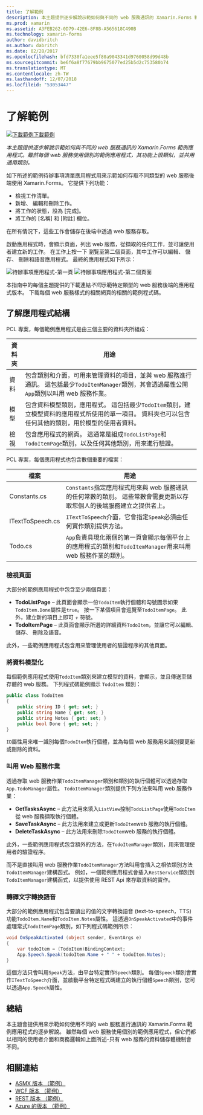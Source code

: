 ```yaml
---
title: 了解範例
description: 本主題提供逐步解說示範如何與不同的 web 服務通訊的 Xamarin.Forms 範例應用程式。 雖然每個 web 服務使用個別的範例應用程式，其功能上很類似，並共用通用類別。
ms.prod: xamarin
ms.assetid: A3FEB262-0D79-42E6-8F8B-A565618C490B
ms.technology: xamarin-forms
author: davidbritch
ms.author: dabritch
ms.date: 02/28/2017
ms.openlocfilehash: bfd7330fa1eee5f80a9043341d9760058d99d48b
ms.sourcegitcommit: be6f6a8f77679bb9675077ed25b5d2c753580b74
ms.translationtype: MT
ms.contentlocale: zh-TW
ms.lasthandoff: 12/07/2018
ms.locfileid: "53053447"
---
```

# <a name="understanding-the-sample"></a>了解範例

[![下載範例](~/media/shared/download.png)下載範例](https://developer.xamarin.com/samples/xamarin-forms/WebServices/TodoREST)

_本主題提供逐步解說示範如何與不同的 web 服務通訊的 Xamarin.Forms 範例應用程式。雖然每個 web 服務使用個別的範例應用程式，其功能上很類似，並共用通用類別。_

如下所述的範例待辦事項清單應用程式用來示範如何存取不同類型的 web 服務後端使用 Xamarin.Forms。 它提供下列功能：

- 檢視工作清單。
- 新增、 編輯和刪除工作。
- 將工作的狀態，設為 [完成]。
- 將工作的 [名稱] 和 [附註] 欄位。

在所有情況下，這些工作會儲存在後端中透過 web 服務存取。

啟動應用程式時，會顯示頁面，列出 web 服務，從擷取的任何工作，並可讓使用者建立新的工作。 在工作上按一下 瀏覽至第二個頁面，其中工作可以編輯、 儲存、 刪除和語音應用程式。 最終的應用程式如下所示：

![](walkthrough-images/app-example-1.png "待辦事項應用程式-第一頁")
![](walkthrough-images/app-example-2.png "待辦事項應用程式-第二個頁面")

本指南中的每個主題提供的下載連結*不同*示範特定類型的 web 服務後端的應用程式版本。 下載每個 web 服務樣式的相關網頁的相關的範例程式碼。

## <a name="understanding-the-application-anatomy"></a>了解應用程式結構

PCL 專案，每個範例應用程式是由三個主要的資料夾所組成：

|資料夾|用途|
|--- |--- |
|資料|包含類別和介面，可用來管理資料的項目，並與 web 服務進行通訊。 這包括最少`TodoItemManager`類別，其會透過屬性公開`App`類別以叫用 web 服務作業。|
|模型|包含資料模型類別，應用程式。 這包括最少`TodoItem`類別，建立模型資料的應用程式所使用的單一項目。 資料夾也可以包含任何其他的類別，用於模型的使用者資料。|
|檢視|包含應用程式的網頁。 這通常是組成`TodoListPage`和`TodoItemPage`類別，以及任何其他類別，用來進行驗證。|

PCL 專案，每個應用程式也包含數個重要的檔案：

|檔案|用途|
|--- |--- |
|Constants.cs|`Constants`指定應用程式用來與 web 服務通訊的任何常數的類別。 這些常數會需要更新以存取您個人的後端服務建立之提供者上。|
|ITextToSpeech.cs|`ITextToSpeech`介面，它會指定`Speak`必須由任何實作類別提供方法。|
|Todo.cs|`App`負責具現化兩個的第一頁會顯示每個平台上的應用程式的類別和`TodoItemManager`用來叫用 web 服務作業的類別。|

### <a name="viewing-pages"></a>檢視頁面

大部分的範例應用程式中包含至少兩個頁面：

- **TodoListPage** – 此頁面會顯示一份`TodoItem`執行個體和勾號圖示如果`TodoItem.Done`屬性是`true`。 按一下某個項目會巡覽至`TodoItemPage`。 此外，建立新的項目上即可 *+* 符號。
- **TodoItemPage** – 此頁面會顯示所選的詳細資料`TodoItem`，並讓它可以編輯、 儲存、 刪除及語音。

此外，一些範例應用程式包含用來管理使用者的驗證程序的其他頁面。

### <a name="modeling-the-data"></a>將資料模型化

每個範例應用程式使用`TodoItem`類別來建立模型的資料，會顯示，並且傳送至儲存體的 web 服務。 下列程式碼範例顯示 `TodoItem` 類別：

```csharp
public class TodoItem
{
    public string ID { get; set; }
    public string Name { get; set; }
    public string Notes { get; set; }
    public bool Done { get; set; }
}
```

`ID`屬性用來唯一識別每個`TodoItem`執行個體，並為每個 web 服務用來識別要更新或刪除的資料。

### <a name="invoking-web-service-operations"></a>叫用 Web 服務作業

透過存取 web 服務作業`TodoItemManager`類別和類別的執行個體可以透過存取`App.TodoManager`屬性。 `TodoItemManager`類別提供下列方法來叫用 web 服務作業：

- **GetTasksAsync** – 此方法用來填入`ListView`控制`TodoListPage`使用`TodoItem`從 web 服務擷取執行個體。
- **SaveTaskAsync** – 此方法用來建立或更新`TodoItem`web 服務的執行個體。
- **DeleteTaskAsync** – 此方法用來刪除`TodoItem`web 服務的執行個體。

此外，一些範例應用程式包含額外的方法，在`TodoItemManager`類別，用來管理使用者的驗證程序。

而不是直接叫用 web 服務作業`TodoItemManager`方法叫用會插入之相依類別方法`TodoItemManager`建構函式。 例如，一個範例應用程式會插入`RestService`類別到`TodoItemManager`建構函式，以提供使用 REST Api 來存取資料的實作。

### <a name="translating-text-to-speech"></a>轉譯文字轉換語音

大部分的範例應用程式包含要讀出的值的文字轉換語音 (text-to-speech，TTS) 功能`TodoItem.Name`和`TodoItem.Notes`屬性。 這透過`OnSpeakActivated`中的事件處理常式`TodoItemPage`類別，如下列程式碼範例所示：

```csharp
void OnSpeakActivated (object sender, EventArgs e)
{
    var todoItem = (TodoItem)BindingContext;
    App.Speech.Speak(todoItem.Name + " " + todoItem.Notes);
}
```

這個方法只會叫用`Speak`方法，由平台特定實作`Speech`類別。 每個`Speech`類別會實作`ITextToSpeech`介面，並啟動平台特定程式碼建立的執行個體`Speech`類別，您可以透過`App.Speech`屬性。

## <a name="summary"></a>總結

本主題會提供用來示範如何使用不同的 web 服務進行通訊的 Xamarin.Forms 範例應用程式的逐步解說。 雖然每個 web 服務使用個別的範例應用程式，但它們都以相同的使用者介面和商務邏輯如上面所述-只有 web 服務的資料儲存體機制會不同。


## <a name="related-links"></a>相關連結

- [ASMX 版本 （範例）](https://developer.xamarin.com/samples/xamarin-forms/WebServices/TodoASMX)
- [WCF 版本 （範例）](https://developer.xamarin.com/samples/xamarin-forms/WebServices/TodoWCF)
- [REST 版本 （範例）](https://developer.xamarin.com/samples/xamarin-forms/WebServices/TodoREST)
- [Azure 的版本 （範例）](https://developer.xamarin.com/samples/xamarin-forms/WebServices/TodoAzure)
